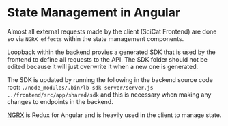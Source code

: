 # State Management in Angular

Almost all external requests made by the client (SciCat Frontend) are done so via `NGRX effects` within the state management components.

Loopback within the backend provies a generated SDK that is used by the frontend to define all requests to the API. The SDK folder should not be edited because it will just overwrite it when a new one is generated.

The SDK is updated by running the following in the backend source code root:
`./node_modules/.bin/lb-sdk server/server.js  ../frontend/src/app/shared/sdk`
and this is necessary when making any changes to endpoints in the backend.

[NGRX](https://ngrx.io/) is Redux for Angular and is heavily used in the client to manage state.


